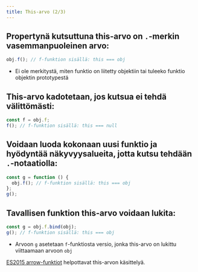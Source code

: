 ```yaml
---
title: This-arvo (2/3)
---
```


## Propertynä kutsuttuna this-arvo on `.`-merkin vasemmanpuoleinen arvo:
```js
obj.f(); // f-funktion sisällä: this === obj
```
  * Ei ole merkitystä, miten funktio on liitetty objektiin tai tuleeko funktio objektin prototypestä
## This-arvo kadotetaan, jos kutsua ei tehdä välittömästi:
```js
const f = obj.f;
f(); // f-funktion sisällä: this === null
```

## Voidaan luoda kokonaan uusi funktio ja hyödyntää näkyvyysalueita, jotta kutsu tehdään `.`-notaatiolla:
```js
const g = function () {
  obj.f(); // f-funktion sisällä: this === obj
};
g();
```

## Tavallisen funktion this-arvo voidaan lukita:
```js
const g = obj.f.bind(obj);
g(); // f-funktion sisällä: this === obj
```
* Arvoon `g` asetetaan `f`-funktiosta versio, jonka this-arvo on lukittu viittaamaan arvoon `obj`

[ES2015 arrow-funktiot](https://babeljs.io/learn-es2015/#ecmascript-2015-features-arrows-and-lexical-this) helpottavat this-arvon käsittelyä.

